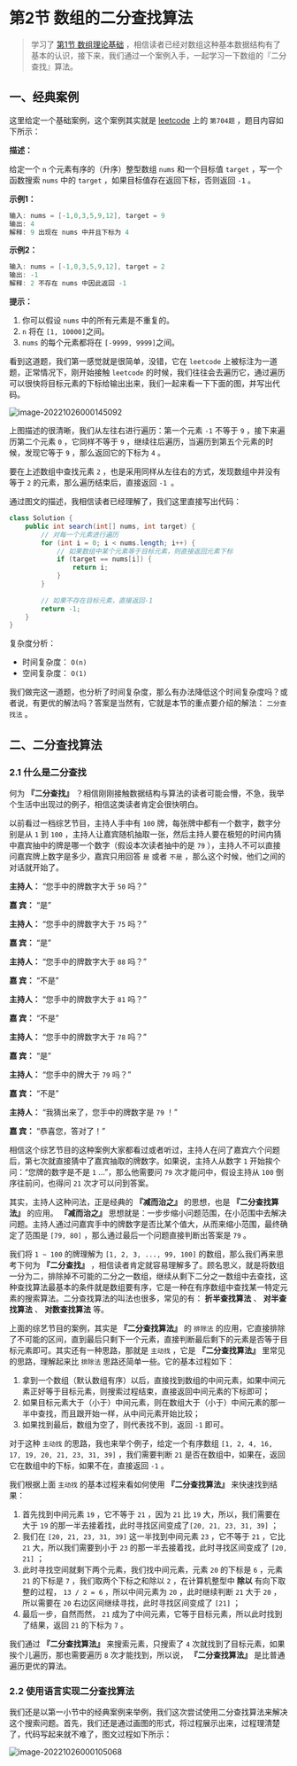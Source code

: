 # 第2节 数组的二分查找算法

> 学习了 [第1节 数组理论基础](1-1数组的理论基础.md) ，相信读者已经对数组这种基本数据结构有了基本的认识，接下来，我们通过一个案例入手，一起学习一下数组的『二分查找』算法。

## 一、经典案例

这里给定一个基础案例，这个案例其实就是 [leetcode](https://leetcode.cn/) 上的 `第704题` ，题目内容如下所示：

**描述：**

给定一个 `n` 个元素有序的（升序）整型数组 `nums` 和一个目标值 `target`  ，写一个函数搜索 `nums` 中的 `target` ，如果目标值存在返回下标，否则返回 `-1` 。

**示例1：**

```java
输入: nums = [-1,0,3,5,9,12], target = 9
输出: 4
解释: 9 出现在 nums 中并且下标为 4
```

**示例2：**

```java
输入: nums = [-1,0,3,5,9,12], target = 2
输出: -1
解释: 2 不存在 nums 中因此返回 -1
```

**提示：**

1. 你可以假设 `nums` 中的所有元素是不重复的。
2. `n` 将在 `[1, 10000]`之间。
3. `nums` 的每个元素都将在 `[-9999, 9999]`之间。

看到这道题，我们第一感觉就是很简单，没错，它在 `leetcode` 上被标注为一道 <Badge type="tip" text="简单" vertical="middle" /> 题，正常情况下，刚开始接触 `leetcode` 的时候，我们往往会去遍历它，通过遍历可以很快将目标元素的下标给输出出来，我们一起来看一下下面的图，并写出代码。

![image-20221026000145092](https://codingguide-1256975789.cos.ap-beijing.myqcloud.com/codingguide/img/image-20221026000145092.png)

上图描述的很清晰，我们从左往右进行遍历：第一个元素 `-1` 不等于 `9` ，接下来遍历第二个元素 `0` ，它同样不等于 `9` ，继续往后遍历，当遍历到第五个元素的时候，发现它等于 `9` ，那么返回它的下标为 `4` 。

要在上述数组中查找元素 `2` ，也是采用同样从左往右的方式，发现数组中并没有等于 `2` 的元素，那么遍历结束后，直接返回 `-1 `。

通过图文的描述，我相信读者已经理解了，我们这里直接写出代码：

```java
class Solution {
    public int search(int[] nums, int target) {
        // 对每一个元素进行遍历
        for (int i = 0; i < nums.length; i++) {
            // 如果数组中某个元素等于目标元素，则直接返回元素下标
            if (target == nums[i]) {
                return i;
            }
        }
        
        // 如果不存在目标元素，直接返回-1
        return -1;
    }
}
```

复杂度分析：

- 时间复杂度： `O(n)`
- 空间复杂度： `O(1)`

我们做完这一道题，也分析了时间复杂度，那么有办法降低这个时间复杂度吗？或者说，有更优的解法吗？答案是当然有，它就是本节的重点要介绍的解法： `二分查找法` 。

## 二、二分查找算法

### 2.1 什么是二分查找

何为 **『二分查找』** ？相信刚刚接触数据结构与算法的读者可能会懵，不急，我举个生活中出现过的例子，相信这类读者肯定会很快明白。

以前看过一档综艺节目，主持人手中有 `100` 牌，每张牌中都有一个数字，数字分别是从 `1` 到 `100` ，主持人让嘉宾随机抽取一张，然后主持人要在极短的时间内猜中嘉宾抽中的牌是哪一个数字（假设本次读者抽中的是 `79` ），主持人不可以直接问嘉宾牌上数字是多少，嘉宾只用回答 `是` 或者 `不是` ，那么这个时候，他们之间的对话就开始了。

**主持人：** “您手中的牌数字大于 `50` 吗？”

**嘉    宾：** “是”

**主持人：** “您手中的牌数字大于 `75` 吗？”

**嘉    宾：** “是”

**主持人：** “您手中的牌数字大于 `88` 吗？”

**嘉    宾：** “不是”

**主持人：** “您手中的牌数字大于 `81` 吗？”

**嘉    宾：** “不是”

**主持人：** “您手中的牌数字大于 `78` 吗？”

**嘉    宾：** “是”

**主持人：** “您手中的牌大于 `79` 吗？”

**嘉    宾：** “不是”

**主持人：** “我猜出来了，您手中的牌数字是 `79` ！”

**嘉    宾：** “恭喜您，答对了！”

相信这个综艺节目的这种案例大家都看过或者听过，主持人在问了嘉宾六个问题后，第七次就直接猜中了嘉宾抽取的牌数字。如果说，主持人从数字 `1` 开始挨个问：“您牌的数字是不是 `1` ...”，那么他需要问 `79` 次才能问中，假设主持从 `100` 倒序往前问，也得问 `21` 次才可以问到答案。

其实，主持人这种问法，正是经典的 **『减而治之』** 的思想，也是 **『二分查找算法』** 的应用。 **『减而治之』** 思想就是：一步步缩小问题范围，在小范围中去解决问题。主持人通过问嘉宾手中的牌数字是否比某个值大，从而来缩小范围，最终确定了范围是 `[79, 80]` ，那么通过最后一个问题直接判断出答案是 `79` 。

我们将 `1 ~ 100` 的牌理解为 `[1, 2, 3, ..., 99, 100]` 的数组，那么我们再来思考下何为 **『二分查找』** ，相信读者肯定就容易理解多了。顾名思义，就是将数组一分为二，排除掉不可能的二分之一数组，继续从剩下二分之一数组中去查找，这种查找算法最基本的条件就是数组要有序，它是一种在有序数组中查找某一特定元素的搜索算法。二分查找算法的叫法也很多，常见的有： **折半查找算法** 、 **对半查找算法** 、 **对数查找算法** 等。

上面的综艺节目的案例，其实是 **『二分查找算法』** 的 `排除法` 的应用，它直接排除了不可能的区间，直到最后只剩下一个元素，直接判断最后剩下的元素是否等于目标元素即可。其实还有一种思路，那就是 `主动找` ，它是  **『二分查找算法』** 里常见的思路，理解起来比 `排除法` 思路还简单一些。它的基本过程如下：

1. 拿到一个数组（默认数组有序）以后，直接找到数组的中间元素，如果中间元素正好等于目标元素，则搜索过程结束，直接返回中间元素的下标即可；
2. 如果目标元素大于（小于）中间元素，则在数组大于（小于）中间元素的那一半中查找，而且跟开始一样，从中间元素开始比较；
3. 如果找到最后，数组为空了，则代表找不到，返回 `-1` 即可。

对于这种 `主动找` 的思路，我也来举个例子，给定一个有序数组 `[1, 2, 4, 16, 17, 19, 20, 21, 23, 31, 39]` ，我们需要判断 `21` 是否在数组中，如果在，返回它在数组中的下标，如果不在，直接返回 `-1` 。

我们根据上面 `主动找` 的基本过程来看如何使用 **『二分查找算法』** 来快速找到结果：

1. 首先找到中间元素 `19` ，它不等于 `21` ，因为 `21` 比 `19` 大，所以，我们需要在大于 `19` 的那一半去接着找，此时寻找区间变成了`[20, 21, 23, 31, 39]` ；
2. 我们在 `[20, 21, 23, 31, 39]` 这一半找到中间元素 `23` ，它不等于 `21` ，它比 `21` 大，所以我们需要到小于 `23` 的那一半去接着找，此时寻找区间变成了 `[20, 21]` ；
3. 此时寻找空间就剩下两个元素，我们找中间元素，元素 `20` 的下标是 `6` ，元素 `21` 的下标是 `7` ，我们取两个下标之和除以 `2` ，在计算机整型中 **除以** 有向下取整的过程， `13 / 2 = 6` ，所以中间元素为 `20` ，此时继续判断 `21` 大于 `20` ，所以需要在 `20` 右边区间继续寻找，此时寻找区间变成了 `[21]` ；
4. 最后一步，自然而然， `21` 成为了中间元素，它等于目标元素，所以此时找到了结果，返回 `21` 的下标为 `7` 。

我们通过 **『二分查找算法』** 来搜索元素，只搜索了 `4` 次就找到了目标元素，如果挨个儿遍历，那也需要遍历 `8` 次才能找到，所以说， **『二分查找算法』** 是比普通遍历更优的算法。

### 2.2 使用语言实现二分查找算法

我们还是以第一小节中的经典案例来举例，我们这次尝试使用二分查找算法来解决这个搜索问题。首先，我们还是通过画图的形式，将过程展示出来，过程理清楚了，代码写起来就不难了，图文过程如下所示：

![image-20221026000105068](https://codingguide-1256975789.cos.ap-beijing.myqcloud.com/codingguide/img/image-20221026000105068.png)



